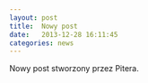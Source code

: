 ```yaml
---
layout: post
title:  Nowy post
date:   2013-12-28 16:11:45
categories: news
---
```


Nowy post stworzony przez Pitera.